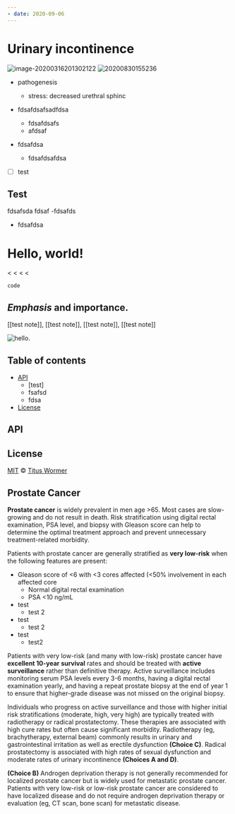 ```yaml
---
- date: 2020-09-06
---
```


# Urinary incontinence

<!-- urinary incontinence types, sx, rx -->

![image-20200316201302122](https://photos.thisispiggy.com/file/wikiFiles/image-20200316201302122.png)
![20200830155236](https://photos.thisispiggy.com/file/wikiFiles/20200830155236.png "test")

- pathogenesis

  - stress: decreased urethral sphinc

- fdsafdsafsadfdsa

  - fdsafdsafs
  - afdsaf

- fdsafdsa

  - fdsafdsafdsa

- [ ] test

## Test

fdsafsda
fdsaf
\-fdsafds

- fdsafdsa

# Hello, world!

< < < <

> > > > >

```
code
```

## _Emphasis_ and **importance**.

[[test note]], [[test note]], [[test note]], [[test note]]

![hello](https://photos.thisispiggy.com/file/wikiFiles/sziv8c.gif).

<!-- ghjk -->

## Table of contents

- [API](#api)
  - \[test]
  - fsafsd
  - fdsa
- [License](#license)

## API

## License

[MIT](license) © [Titus Wormer](https://wooorm.com)

## Prostate Cancer

<!-- prostate cancer prognosis, management -->

**Prostate cancer** is widely prevalent in men age >65. Most cases are slow-growing and do not result in death. Risk stratification using digital rectal examination, PSA level, and biopsy with Gleason score can help to determine the optimal treatment approach and prevent unnecessary treatment-related morbidity.

Patients with prostate cancer are generally stratified as **very low-risk** when the following features are present:

- Gleason score of <6 with <3 cores affected (<50% involvement in each affected core
  - Normal digital rectal examination
  - PSA <10 ng/mL
- test
  - test 2
- test
  - test 2
- test
  - test2

Patients with very low-risk (and many with low-risk) prostate cancer have **excellent 10-year survival** rates and should be treated with **active surveillance** rather than definitive therapy. Active surveillance includes monitoring serum PSA levels every 3-6 months, having a digital rectal examination yearly, and having a repeat prostate biopsy at the end of year 1 to ensure that higher-grade disease was not missed on the original biopsy.

Individuals who progress on active surveillance and those with higher initial risk stratifications (moderate, high, very high) are typically treated with radiotherapy or radical prostatectomy. These therapies are associated with high cure rates but often cause significant morbidity. Radiotherapy (eg, brachytherapy, external beam) commonly results in urinary and gastrointestinal irritation as well as erectile dysfunction **(Choice C)**. Radical prostatectomy is associated with high rates of sexual dysfunction and moderate rates of urinary incontinence **(Choices A and D)**.

**(Choice B)** Androgen deprivation therapy is not generally recommended for localized prostate cancer but is widely used for metastatic prostate cancer. Patients with very low-risk or low-risk prostate cancer are considered to have localized disease and do not require androgen deprivation therapy or evaluation (eg, CT scan, bone scan) for metastatic disease.

